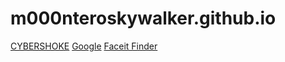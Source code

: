 # m000nteroskywalker.github.io
<!DOCTYPE html>
<html lang="en">
<head>
    <meta charset="UTF-8">
    <meta http-equiv="X-UA-Compatible" content="IE=edge">
    <meta name="viewport" content="width=device-width, initial-scale=1.0">
    <title>Document</title>
</head>
<body>
    <a href="https://cybershoke.net/csgo">CYBERSHOKE</a>
    <a href="https://www.google.com/">Google</a>
    <a href="https://faceitfinder.com/">Faceit Finder</a>
</body>
</html>

